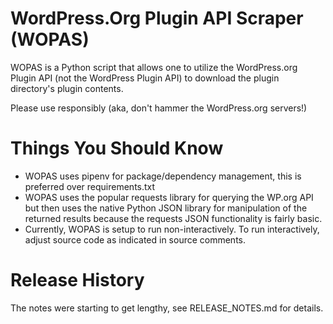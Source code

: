 # WordPress.Org Plugin API Scraper (WOPAS)
WOPAS is a Python script that allows one to utilize the WordPress.org 
Plugin API (not the WordPress Plugin API) to download the plugin directory's
plugin contents.

Please use responsibly (aka, don't hammer the WordPress.org servers!)

# Things You Should Know
- WOPAS uses pipenv for package/dependency management, this is preferred over requirements.txt
- WOPAS uses the popular requests library for querying the WP.org API but then uses the native Python JSON library for manipulation of the returned results because the requests JSON functionality is fairly basic.
- Currently, WOPAS is setup to run non-interactively. To run interactively, adjust source code as indicated in source comments.

# Release History
The notes were starting to get lengthy, see RELEASE_NOTES.md for details.